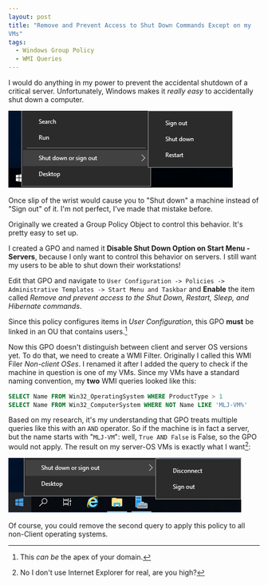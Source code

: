 ```yaml
---
layout: post
title: "Remove and Prevent Access to Shut Down Commands Except on my
VMs"
tags:
  - Windows Group Policy
  - WMI Queries
---
```


I would do anything in my power to prevent the accidental shutdown of a
critical server. Unfortunately, Windows makes it *really easy* to
accidentally shut down a computer.

![Windows Start Menu - With Shut Down Commands Available](/content/2019-10-25/with_shutdown_commands.png)

Once slip of the wrist would cause you to "Shut down" a machine instead
of "Sign out" of it. I'm not perfect, I've made that mistake before.

Originally we created a Group Policy Object to control this behavior.
It's pretty easy to set up. 

I created a GPO and named it **Disable Shut Down Option on Start Menu -
Servers**, because I only want to control this behavior on servers. I
still want my users to be able to shut down their workstations!

Edit that GPO and navigate to `User Configuration -> Policies ->
Administrative Templates -> Start Menu and Taskbar` and **Enable**
the item called *Remove and prevent access to the Shut Down, Restart,
Sleep, and Hibernate commands*.

Since this policy configures items in *User Configuration*, this GPO
**must** be linked in an OU that contains users.[^1]

Now this GPO doesn't distinguish between client and server OS versions
yet. To do that, we need to create a WMI Filter. Originally I called
this WMI Filer *Non-client OSes*. I renamed it after I added the query
to check if the machine in question is one of my VMs. Since my VMs have
a standard naming convention, my **two** WMI queries looked like this:

```sql
SELECT Name FROM Win32_OperatingSystem WHERE ProductType > 1
SELECT Name FROM Win32_ComputerSystem WHERE NOT Name LIKE 'MLJ-VM%'
```

Based on my research, it's my understanding that GPO treats multiple
queries like this with an `AND` operator. So if the machine is in fact a
server, but the name starts with "`MLJ-VM`": well, `True AND False` is
False, so the GPO would not apply. The result on my server-OS VMs is
exactly what I want[^2]:

![Windows Start Menu - Without Shut Down Commands Available](/content/2019-10-25/without_shutdown_commands.png)

Of course, you could remove the second query to apply this policy to all
non-Client operating systems.

[^1]: This *can be* the apex of your domain.
[^2]: No I don't use Internet Explorer for real, are you high?